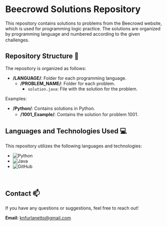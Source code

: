 # Beecrowd Solutions Repository

This repository contains solutions to problems from the Beecrowd website, which is used for programming logic practice. The solutions are organized by programming language and numbered according to the given challenges.
ㅤ
ㅤ
ㅤ
## Repository Structure 📌

The repository is organized as follows:

- **/LANGUAGE/**: Folder for each programming language.
  - **/PROBLEM_NAME/**: Folder for each problem.
    - `solution.java`: File with the solution for the problem.

Examples:
- **/Python/**: Contains solutions in Python.
  - **/1001_Example/**: Contains the solution for problem 1001.
ㅤ
ㅤ
ㅤ
## Languages and Technologies Used 💻

This repository utilizes the following languages and technologies:

- ![Python](https://img.shields.io/badge/Python-3776AB?style=flat&logo=python&logoColor=white)
- ![Java](https://img.shields.io/badge/Java-F80000?style=flat&logo=java&logoColor=white)
- ![GitHub](https://img.shields.io/badge/GitHub-181717?style=flat&logo=github&logoColor=white)

ㅤㅤ
ㅤ
## Contact 📫

If you have any questions or suggestions, feel free to reach out!

**Email:** <a href="mailto:knfurlanetto@gmail.com" style="color: #FF6600;">knfurlanetto@gmail.com</a>

  
